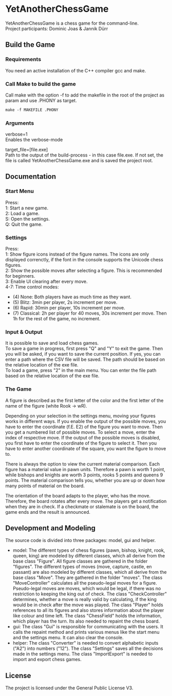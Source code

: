 # YetAnotherChessGame
YetAnotherChessGame is a chess game for the command-line. <br>
Project participants: Dominic Joas & Jannik Dürr

## Build the Game

### Requirements
You need an active installation of the C++ compiler gcc and make.

### Call Make to build the game
Call make with the option -f to add the makefile in the root of the project as param and use .PHONY as target.<br>
```makefile
make -f MAKEFILE .PHONY
```

### Arguments
verbose=1<br>Enables the verbose-mode<br>

target_file=[file.exe]<br>Path to the output of the build-process - in this case file.exe. 
If not set, the file is called YetAnotherChessGame.exe and is saved the project root.

## Documentation

### Start Menu 
Press:<br>
 1: Start a new game.<br>
 2: Load a game.<br>
 S: Open the settings.<br>
 Q: Quit the game.<br>

### Settings
Press:<br>
1: Show figure icons instead of the figure names. The icons are only displayed correnctly, if the font in the console supports the Unicode chess figures. <br>
2: Show the possible moves after selecting a figure. This is recommended for beginners.<br>
3: Enable UI clearing after every move. <br>
4-7: Time control modes: <br>
* (4) None: Both players have as much time as they want. <br>
* (5) Blitz: 3min per player, 2s increment per move. <br>
* (6) Rapid: 30min per player, 10s increment per move. <br>
* (7) Classical: 2h per player for 40 moves, 30s increment per move. Then 1h for the rest of the game, no increment. <br>

### Input & Output
It is possible to save and load chess games. <br> 
To save a game in progress, first press "Q" and "Y" to exit the game. Then you will be asked, if you want to save the current position. If yes, you can enter a path where the CSV file will be saved. The path should be based on the relative location of the exe file. <br>
To load a game, press "2" in the main menu. You can enter the file path based on the relative location of the exe file. <br>

   
### The Game
A figure is described as the first letter of the color and the first letter of the name of the figure (white Rook -> wR). <br>

Depending on your selection in the settings menu, moving your figures works in different ways. If you enable the output of the possible moves, you have to enter the coordinate (f.E. E2) of the figure you want to move. Then you get a numbered list of possible moves. To select a move, enter the index of respective move. If the output of the possible moves is disabled, you first have to enter the coordinate of the figure to select it. Then you have to enter another coordinate of the square, you want the figure to move to. <br>

There is always the option to view the current material comparison. Each figure has a material value in pawn units. Therefore a pawn is worth 1 point, while bishops and knights are worth 3 points, rooks 5 points and queens 9 points. The material comparison tells you, whether you are up or down how many points of material on the board. <br>

The orientation of the board adapts to the player, who has the move. Therefore, the board rotates after every move. The players get a notification when they are in check. If a checkmate or stalemate is on the board, the game ends and the result is announced. <br>

## Development and Modeling
The source code is divided into three packages: model, gui and helper. <br>
* model: The different types of chess figures (pawn, bishop, knight, rook, queen, king) are modeled by different classes, which all derive from the base class "Figure". All figure classes are gathered in the folder "figures". The different types of moves (move, capture, castle, en passant) are also modeled by different classes, which all derive from the base class "Move". They are gathered in the folder "moves". The class "MoveController" calculates all the pseudo-legal moves for a figure. Pseudo-legal moves are moves, which would be legal, if there was no restriction to keeping the king out of check. The class "CheckController" determines, whether a move is really valid by calculating, if the king would be in check after the move was played. The class "Player" holds references to all its figures and also stores information about the player like colour and time left. The class "ChessField" holds the information, which player has the turn. Its also needed to repaint the chess board. <br>
* gui: The class "Gui" is responsible for communicating with the users. It calls the repaint method and prints various menus like the start menu and the settings menu. It can also clear the console. <br>
* helper: The class "Converter" is needed to convert alphabetic inputs ("A2") into numbers ("12"). The class "Settings" saves all the decisions made in the settings menu. The class "ImportExport" is needed to import and export chess games. <br>

## License
The project is licensed under the General Public License V3.